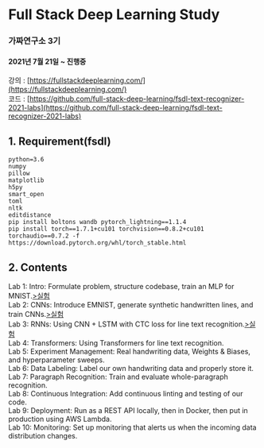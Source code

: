 # Full Stack Deep Learning Study
### 가짜연구소 3기
#### 2021년 7월 21일 ~ 진행중

강의 : [https://fullstackdeeplearning.com/](https://fullstackdeeplearning.com/)  
코드 : [https://github.com/full-stack-deep-learning/fsdl-text-recognizer-2021-labs](https://github.com/full-stack-deep-learning/fsdl-text-recognizer-2021-labs)


## 1. Requirement(fsdl)
```
python=3.6
numpy
pillow
matplotlib
h5py
smart_open
toml
nltk
editdistance
pip install boltons wandb pytorch_lightning==1.1.4
pip install torch==1.7.1+cu101 torchvision==0.8.2+cu101 torchaudio==0.7.2 -f https://download.pytorch.org/whl/torch_stable.html
```


## 2. Contents  
Lab 1: Intro: Formulate problem, structure codebase, train an MLP for MNIST.[>실험](https://github.com/mmminji/full-stack-deep-learning-study/blob/master/lab1/lab1.ipynb)  
Lab 2: CNNs: Introduce EMNIST, generate synthetic handwritten lines, and train CNNs.[>실험](https://github.com/mmminji/full-stack-deep-learning-study/blob/master/lab2/lab2.ipynb)  
Lab 3: RNNs: Using CNN + LSTM with CTC loss for line text recognition.[>실험](https://github.com/mmminji/full-stack-deep-learning-study/blob/master/lab3/lab3.ipynb)  
Lab 4: Transformers: Using Transformers for line text recognition.  
Lab 5: Experiment Management: Real handwriting data, Weights & Biases, and hyperparameter sweeps.  
Lab 6: Data Labeling: Label our own handwriting data and properly store it.  
Lab 7: Paragraph Recognition: Train and evaluate whole-paragraph recognition.  
Lab 8: Continuous Integration: Add continuous linting and testing of our code.  
Lab 9: Deployment: Run as a REST API locally, then in Docker, then put in production using AWS Lambda.  
Lab 10: Monitoring: Set up monitoring that alerts us when the incoming data distribution changes.  
